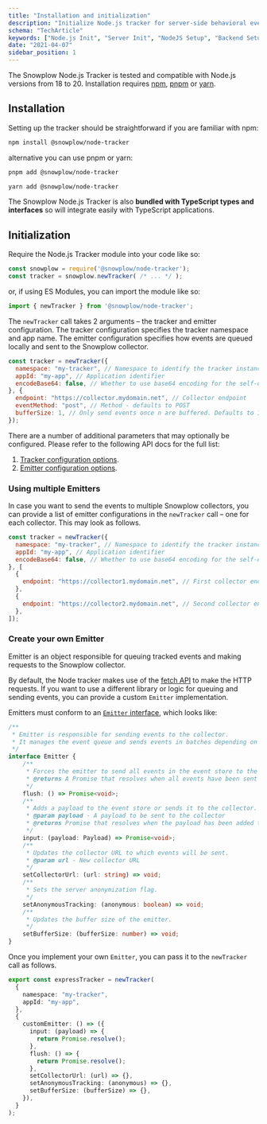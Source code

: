```yaml
---
title: "Installation and initialization"
description: "Initialize Node.js tracker for server-side behavioral event collection in JavaScript applications."
schema: "TechArticle"
keywords: ["Node.js Init", "Server Init", "NodeJS Setup", "Backend Setup", "Server Analytics", "Tracker Init"]
date: "2021-04-07"
sidebar_position: 1
---
```


The Snowplow Node.js Tracker is tested and compatible with Node.js versions from 18 to 20. Installation requires [npm](https://www.npmjs.org/), [pnpm](https://pnpm.js.org/) or [yarn](https://yarnpkg.com/).

## Installation

Setting up the tracker should be straightforward if you are familiar with npm:

```bash
npm install @snowplow/node-tracker
```

alternative you can use pnpm or yarn:

```bash
pnpm add @snowplow/node-tracker
```

```bash
yarn add @snowplow/node-tracker
```

The Snowplow Node.js Tracker is also **bundled with TypeScript types and interfaces** so will integrate easily with TypeScript applications.

## Initialization

Require the Node.js Tracker module into your code like so:

```javascript
const snowplow = require('@snowplow/node-tracker');
const tracker = snowplow.newTracker( /* ... */ );
```

or, if using ES Modules, you can import the module like so:

```javascript
import { newTracker } from '@snowplow/node-tracker';
```

The `newTracker` call takes 2 arguments – the tracker and emitter configuration. The tracker configuration specifies the tracker namespace and app name. The emitter configuration specifies how events are queued locally and sent to the Snowplow collector.

```javascript
const tracker = newTracker({
  namespace: "my-tracker", // Namespace to identify the tracker instance. It will be attached to all events which the tracker fires.
  appId: "my-app", // Application identifier
  encodeBase64: false, // Whether to use base64 encoding for the self-describing JSON. Defaults to true.
}, {
  endpoint: "https://collector.mydomain.net", // Collector endpoint
  eventMethod: "post", // Method - defaults to POST
  bufferSize: 1, // Only send events once n are buffered. Defaults to 1 for GET requests and 10 for POST requests.
});
```

There are a number of additional parameters that may optionally be configured.
Please refer to the following API docs for the full list:

1. [Tracker configuration options](https://snowplow.github.io/snowplow-javascript-tracker/docs/node-tracker/markdown/node-tracker.trackerconfiguration).
2. [Emitter configuration options](https://snowplow.github.io/snowplow-javascript-tracker/docs/node-tracker/markdown/node-tracker.emitterconfigurationbase).

### Using multiple Emitters

In case you want to send the events to multiple Snowplow collectors, you can provide a list of emitter configurations in the `newTracker` call – one for each collector.
This may look as follows.

```javascript
const tracker = newTracker({
  namespace: "my-tracker", // Namespace to identify the tracker instance. It will be attached to all events which the tracker fires.
  appId: "my-app", // Application identifier
  encodeBase64: false, // Whether to use base64 encoding for the self-describing JSON. Defaults to true.
}, [
  {
    endpoint: "https://collector1.mydomain.net", // First collector endpoint
  },
  {
    endpoint: "https://collector2.mydomain.net", // Second collector endpoint
  },
]);
```

### Create your own Emitter

Emitter is an object responsible for queuing tracked events and making requests to the Snowplow collector.

By default, the Node tracker makes use of the [fetch API](https://developer.mozilla.org/en-US/docs/Web/API/Fetch_API) to make the HTTP requests.
If you want to use a different library or logic for queuing and sending events, you can provide a custom `Emitter` implementation.

Emitters must conform to an [`Emitter` interface](https://github.com/snowplow/snowplow-javascript-tracker/blob/master/trackers/node-tracker/docs/markdown/node-tracker.emitter.md), which looks like:

```typescript
/**
 * Emitter is responsible for sending events to the collector.
 * It manages the event queue and sends events in batches depending on configuration.
 */
interface Emitter {
    /**
     * Forces the emitter to send all events in the event store to the collector.
     * @returns A Promise that resolves when all events have been sent to the collector.
     */
    flush: () => Promise<void>;
    /**
     * Adds a payload to the event store or sends it to the collector.
     * @param payload - A payload to be sent to the collector
     * @returns Promise that resolves when the payload has been added to the event store or sent to the collector
     */
    input: (payload: Payload) => Promise<void>;
    /**
     * Updates the collector URL to which events will be sent.
     * @param url - New collector URL
     */
    setCollectorUrl: (url: string) => void;
    /**
     * Sets the server anonymization flag.
     */
    setAnonymousTracking: (anonymous: boolean) => void;
    /**
     * Updates the buffer size of the emitter.
     */
    setBufferSize: (bufferSize: number) => void;
}
```

Once you implement your own `Emitter`, you can pass it to the `newTracker` call as follows.

```ts
export const expressTracker = newTracker(
  {
    namespace: "my-tracker",
    appId: "my-app",
  },
  {
    customEmitter: () => ({
      input: (payload) => {
        return Promise.resolve();
      },
      flush: () => {
        return Promise.resolve();
      },
      setCollectorUrl: (url) => {},
      setAnonymousTracking: (anonymous) => {},
      setBufferSize: (bufferSize) => {},
    }),
  }
);

```
